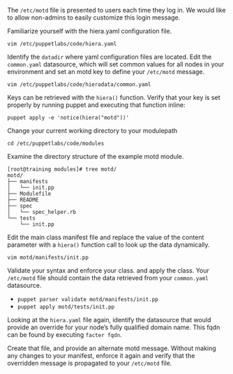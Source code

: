 <p>The <code>/etc/motd</code> file is presented to users each time they log in. We would like to allow non-admins to easily customize this login message.</p>
<p>Familiarize yourself with the hiera.yaml configuration file.</p>
<p><code>vim /etc/puppetlabs/code/hiera.yaml</code></p>
<p>Identify the <code>datadir</code> where yaml configuration files are located. Edit the <code>common.yaml</code> datasource, which will set common values for all nodes in your environment and set an motd key to define your <code>/etc/motd</code> message.</p>
<p><code>vim /etc/puppetlabs/code/hieradata/common.yaml</code></p>
<p>Keys can be retrieved with the <code>hiera()</code> function. Verify that your key is set properly by running puppet and executing that function inline:</p>
<p><code>puppet apply -e 'notice(hiera("motd"))'</code></p>
<p>Change your current working directory to your modulepath</p>
<p><code>cd /etc/puppetlabs/code/modules</code></p>
<p>Examine the directory structure of the example motd module.</p>
<pre><code>[root@training modules]# tree motd/
motd/
├── manifests
│   └── init.pp
├── Modulefile
├── README
├── spec
│   └── spec_helper.rb
└── tests
    └── init.pp</code></pre>
<p>Edit the main class manifest file and replace the value of the content parameter with a <code>hiera()</code> function call to look up the data dynamically.</p>
<p><code>vim motd/manifests/init.pp</code></p>
<p>Validate your syntax and enforce your class. and apply the class. Your <code>/etc/motd</code> file should contain the data retrieved from your <code>common.yaml</code> datasource.</p>
<ul>
<li><code>puppet parser validate motd/manifests/init.pp</code></li>
<li><code>puppet apply motd/tests/init.pp</code></li>
</ul>
<p>Looking at the <code>hiera.yaml</code> file again, identify the datasource that would provide an override for your node’s fully qualified domain name. This fqdn can be found by executing <code>facter fqdn</code>.
<p>Create that file, and provide an alternate motd message. Without making any changes to your manifest, enforce it again and verify that the overridden message is propagated to your <code>/etc/motd</code> file.</p>